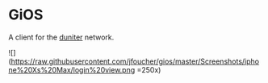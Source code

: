 GiOS
====

A client for the [duniter](https://www.duniter.fr/) network.

![](https://raw.githubusercontent.com/jfoucher/gios/master/Screenshots/iphone%20Xs%20Max/login%20view.png =250x)
